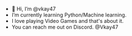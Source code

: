 - 👋 Hi, I’m @vkay47
- I’m currently learning Python/Machine learning.
- I love playing Video Games and that's about it.
- You can reach me out on Discord. @Vkay47


<!---
vkay47/vkay47 is a ✨ special ✨ repository because its `README.md` (this file) appears on your GitHub profile.
You can click the Preview link to take a look at your changes.
--->

